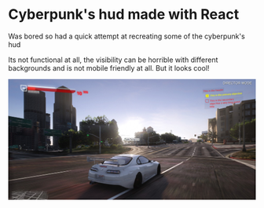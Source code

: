 # Cyberpunk's hud made with React

Was bored so had a quick attempt at recreating some of the cyberpunk's hud

Its not functional at all, the visibility can be horrible with different backgrounds and is not mobile friendly at all. But it looks cool!

![cool image](images/image.jpg)

